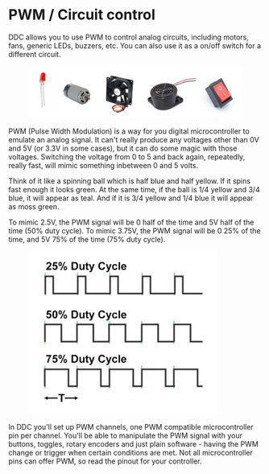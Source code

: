 # PWM / Circuit control

DDC allows you to use PWM to control analog circuits, including motors, fans, generic LEDs, buzzers, etc. You can also use it as a on/off switch for a different circuit.&#x20;

<figure><img src="../.gitbook/assets/image (4).png" alt=""><figcaption></figcaption></figure>

PWM (Pulse Width Modulation) is a way for you digital microcontroller to emulate an analog signal. It can't really produce any voltages other than 0V and 5V (or 3.3V in some cases), but it can do some magic with those voltages. Switching the voltage from 0 to 5 and back again, repeatedly, really fast, will mimic something inbetween 0 and 5 volts.&#x20;

Think of it like a spinning ball which is half blue and half yellow. If it spins fast enough it looks green. At the same time, if the ball is 1/4 yellow and 3/4 blue, it will appear as teal. And if it is 3/4 yellow and 1/4 blue it will appear as moss green.&#x20;

To mimic 2.5V, the PWM signal will be 0 half of the time and 5V half of the time (50% duty cycle). To mimic 3.75V, the PWM signal will be 0 25% of the time, and 5V 75% of the time (75% duty cycle).&#x20;

<figure><img src="../.gitbook/assets/image.png" alt="" width="375"><figcaption></figcaption></figure>

In DDC you'll set up PWM channels, one PWM compatible microcontroller pin per channel. You'll be able to manipulate the PWM signal with your buttons, toggles, rotary encoders and just plain software - having the PWM change or trigger when certain conditions are met. Not all microcontroller pins can offer PWM, so read the pinout for your controller.&#x20;
